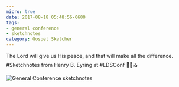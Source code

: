 ```yaml
---
micro: true
date: 2017-08-18 05:48:56-0600
tags:
- general conference
- sketchnotes
category: Gospel Sketcher
---
```


The Lord will give us His peace, and that will make all the difference. #Sketchnotes from Henry B. Eyring at #LDSConf ✍🏼⛪️

<img src="https://gospelsketcher.org/uploads/2018/833b512112.jpg" alt="General Conference sketchnotes" />
